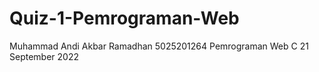 # Quiz-1-Pemrograman-Web
Muhammad Andi Akbar Ramadhan
5025201264
Pemrograman Web C
21 September 2022
